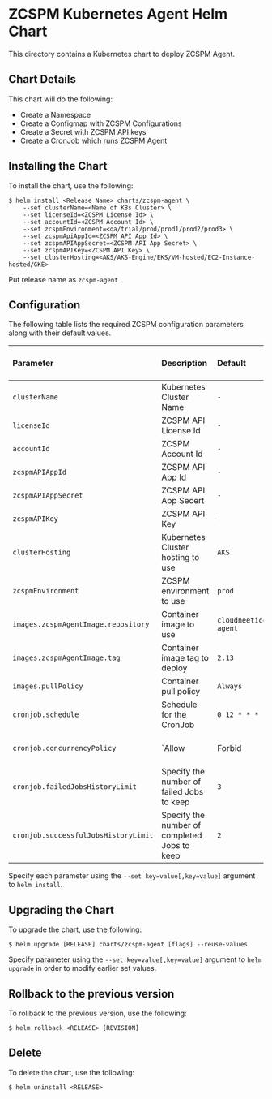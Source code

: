 # ZCSPM Kubernetes Agent Helm Chart

This directory contains a Kubernetes chart to deploy ZCSPM Agent.

## Chart Details

This chart will do the following:

* Create a Namespace
* Create a Configmap with ZCSPM Configurations
* Create a Secret with ZCSPM API keys
* Create a CronJob which runs ZCSPM Agent

## Installing the Chart

To install the chart, use the following:

```console
$ helm install <Release Name> charts/zcspm-agent \
    --set clusterName=<Name of K8s Cluster> \
    --set licenseId=<ZCSPM License Id> \
    --set accountId=<ZCSPM Account Id> \
    --set zcspmEnvironment=<qa/trial/prod/prod1/prod2/prod3> \
    --set zcspmApiAppId=<ZCSPM API App Id> \
    --set zcspmAPIAppSecret=<ZCSPM API App Secret> \
    --set zcspmAPIKey=<ZCSPM API Key> \
    --set clusterHosting=<AKS/AKS-Engine/EKS/VM-hosted/EC2-Instance-hosted/GKE>
```

Put release name as `zcspm-agent`

## Configuration

The following table lists the required ZCSPM configuration parameters along with their default values.

|          Parameter                   |                      Description                      |                   Default                    |                      Required from Customer                     |
| :----------------------------------- | :---------------------------------------------------- | :------------------------------------------- | :------------------------------------------- |
| `clusterName`                   | Kubernetes Cluster Name                                | `-`                        |   `Yes`       |
| `licenseId`                   | ZCSPM API License Id                  | `-`                        |   `Yes`       |
| `accountId`                   | ZCSPM Account Id                                | `-`                        |   `Yes`       |
| `zcspmAPIAppId`                   | ZCSPM API App Id                                | `-`                        |   `Yes`       |
| `zcspmAPIAppSecret`                   | ZCSPM API App Secert                                | `-`                        |   `Yes`       |
| `zcspmAPIKey`                   | ZCSPM API Key                                | `-`                        |   `Yes`       |
| `clusterHosting`                   | Kubernetes Cluster hosting to use                               | `AKS`                        |    `Yes`    |
| `zcspmEnvironment`                   | ZCSPM environment to use                                | `prod`                        |    `No`    |
| `images.zcspmAgentImage.repository`                   | Container image to use                                | `cloudneeticorp/zcspm-agent`                        |    `No`    |
| `images.zcspmAgentImage.tag`                          | Container image tag to deploy                         | `2.13`                                        |    `No`    |
| `images.pullPolicy`                   | Container pull policy                                 | `Always`                               |    `No`    |
| `cronjob.schedule`                   | Schedule for the CronJob                              | `0 12 * * *`                                  |    `No`    |
| `cronjob.concurrencyPolicy`          | `Allow|Forbid|Replace` concurrent jobs                | `Forbid`                                     |    `No`    |
| `cronjob.failedJobsHistoryLimit`     | Specify the number of failed Jobs to keep             | `3`                                          |    `No`    |
| `cronjob.successfulJobsHistoryLimit` | Specify the number of completed Jobs to keep          | `2`                                          |    `No`    |

Specify each parameter using the `--set key=value[,key=value]` argument to `helm install`.

## Upgrading the Chart

To upgrade the chart, use the following:

```console
$ helm upgrade [RELEASE] charts/zcspm-agent [flags] --reuse-values
```
Specify parameter using the `--set key=value[,key=value]` argument to `helm upgrade`  in order to modify earlier set values.

## Rollback to the previous version

To rollback to the previous version, use the following:

```console
$ helm rollback <RELEASE> [REVISION]
```

## Delete

To delete the chart, use the following:

```console
$ helm uninstall <RELEASE>
```
